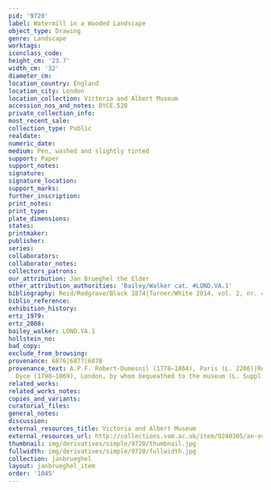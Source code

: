 ```yaml
---
pid: '9720'
label: Watermill in a Wooded Landscape
object_type: Drawing
genre: Landscape
worktags:
iconclass_code:
height_cm: '23.7'
width_cm: '32'
diameter_cm:
location_country: England
location_city: London
location_collection: Victoria and Albert Museum
accession_nos_and_notes: DYCE.528
private_collection_info:
most_recent_sale:
collection_type: Public
realdate:
numeric_date:
medium: Pen, washed and slightly tinted
support: Paper
support_notes:
signature:
signature_location:
support_marks:
further_inscription:
print_notes:
print_type:
plate_dimensions:
states:
printmaker:
publisher:
series:
collaborators:
collaborator_notes:
collectors_patrons:
our_attribution: Jan Brueghel the Elder
other_attribution_authorities: 'Bailey/Walker cat. #LOND.VA.1'
bibliography: Reid/Redgrave/Black 1874|Turner/White 2014, vol. 2, nr. 458
biblio_reference:
exhibition_history:
ertz_1979:
ertz_2008:
bailey_walker: LOND.VA.1
hollstein_no:
bad_copy:
exclude_from_browsing:
provenance: 6876|6877|6878
provenance_text: A.P.F. Robert-Dumesnil (1778–1864), Paris (L. 2200)|Rev. Alexander
  Dyce (1798–1869), London, by whom bequeathed to the museum (L. Suppl. 153b), 1869
related_works:
related_works_notes:
copies_and_variants:
curatorial_files:
general_notes:
discussion:
external_resources_title: Victoria and Albert Museum
external_resources_url: http://collections.vam.ac.uk/item/O240305/an-overshot-watermill-in-a-drawing-brueghel-jan-the/
thumbnail: img/derivatives/simple/9720/thumbnail.jpg
fullwidth: img/derivatives/simple/9720/fullwidth.jpg
collection: janbrueghel
layout: janbrueghel_item
order: '1045'
---
```

